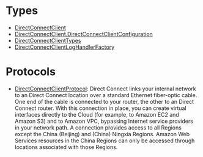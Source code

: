 # Types

  - [DirectConnectClient](/aws-sdk-swift/reference/0.x/AWSDirectConnect/DirectConnectClient)
  - [DirectConnectClient.DirectConnectClientConfiguration](/aws-sdk-swift/reference/0.x/AWSDirectConnect/DirectConnectClient_DirectConnectClientConfiguration)
  - [DirectConnectClientTypes](/aws-sdk-swift/reference/0.x/AWSDirectConnect/DirectConnectClientTypes)
  - [DirectConnectClientLogHandlerFactory](/aws-sdk-swift/reference/0.x/AWSDirectConnect/DirectConnectClientLogHandlerFactory)

# Protocols

  - [DirectConnectClientProtocol](/aws-sdk-swift/reference/0.x/AWSDirectConnect/DirectConnectClientProtocol):
    Direct Connect links your internal network to an Direct Connect location over a standard Ethernet fiber-optic cable.
    One end of the cable is connected to your router, the other to an Direct Connect router. With this connection
    in place, you can create virtual interfaces directly to the Cloud (for example, to Amazon EC2
    and Amazon S3) and to Amazon VPC, bypassing Internet service providers in your network path. A
    connection provides access to all Regions except the China (Beijing) and (China) Ningxia Regions.
    Amazon Web Services resources in the China Regions can only be accessed through locations associated with those Regions.
